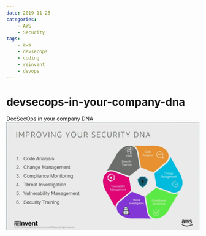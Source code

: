 ```yaml
---
date: 2019-11-25
categories:
    - AWS
    - Security
tags:
    - aws
    - devsecops
    - coding
    - reinvent
    - devops
---
```


# devsecops-in-your-company-dna

DecSecOps in your company DNA ![devsecops-in-your-company-dna](/assets/images/devsecops-in-your-company-dna.png)
